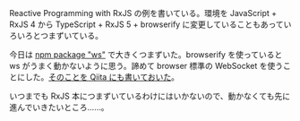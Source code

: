 Reactive Programming with RxJS の例を書いている。環境を JavaScript + RxJS 4 から TypeScript + RxJS 5 + browserify に変更していることもあっていろいろとつまずいている。

今日は [npm package "ws"](https://www.npmjs.com/package/ws) で大きくつまずいた。browserify を使っていると ws がうまく動かないように思う。諦めて browser 標準の WebSocket を使うことにした。[そのことを Qiita にも書いておいた](http://qiita.com/bouzuya/items/20df65df4c17c709c775)。

いつまでも RxJS 本につまずいているわけにはいかないので、動かなくても先に進んでいきたいところ……。
